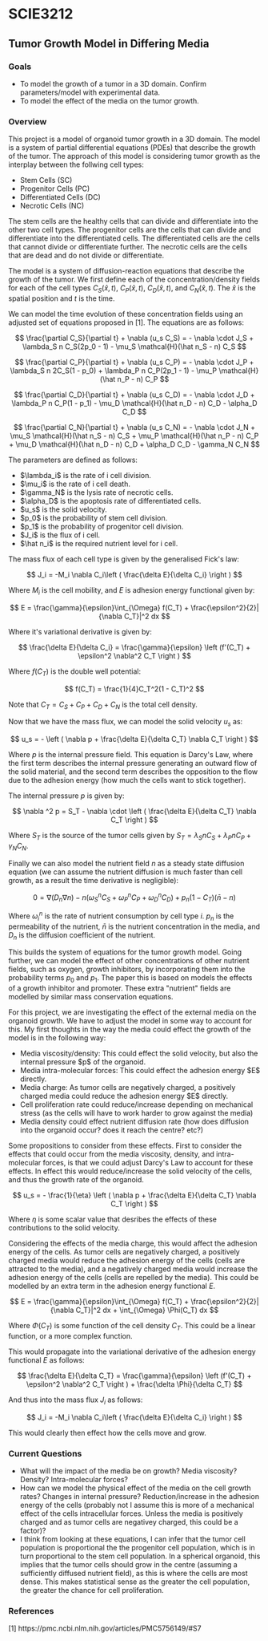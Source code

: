 <h1>SCIE3212</h1>

<h2>Tumor Growth Model in Differing Media</h2>

<h3>Goals</h3>

<ul>
    <li>To model the growth of a tumor in a 3D domain. Confirm parameters/model with experimental data.</li>
    <li>To model the effect of the media on the tumor growth.</li>
</ul>

<h3>Overview</h3>

This project is a model of organoid tumor growth in a 3D domain.
The model is a system of partial differential equations (PDEs) that describe the growth of the tumor.
The approach of this model is considering tumor growth as the interplay between the follwing cell types:
<ul>
    <li>Stem Cells (SC)</li>
    <li>Progenitor Cells (PC)</li>
    <li>Differentiated Cells (DC)</li>
    <li>Necrotic Cells (NC)</li>
</ul>

The stem cells are the healthy cells that can divide and differentiate into the other two cell types.
The progenitor cells are the cells that can divide and differentiate into the differentiated cells.
The differentiated cells are the cells that cannot divide or differentiate further.
The necrotic cells are the cells that are dead and do not divide or differentiate.

The model is a system of diffusion-reaction equations that describe the growth of the tumor.
We first define each of the concentration/density fields for each of the cell types $C_S(\hat x, t)$, $C_P(\hat x, t)$, $C_D(\hat x, t)$, and $C_N(\hat x, t)$.
The $\hat x$ is the spatial position and $t$ is the time.

We can model the time evolution of these concentration fields using an adjusted set of equations proposed in [1].
The equations are as follows:

$$
\frac{\partial C_S}{\partial t} + \nabla (u_s C_S) = - \nabla \cdot J_S + \lambda_S n C_S(2p_0 - 1) - \mu_S \mathcal{H}(\hat n_S - n) C_S
$$

$$
\frac{\partial C_P}{\partial t} + \nabla (u_s C_P) = - \nabla \cdot J_P + \lambda_S n 2C_S(1 - p_0) + \lambda_P n C_P(2p_1 - 1) - \mu_P \mathcal{H}(\hat n_P - n) C_P
$$

$$
\frac{\partial C_D}{\partial t} + \nabla (u_s C_D) = - \nabla \cdot J_D + \lambda_P n C_P(1 - p_1) - \mu_D \mathcal{H}(\hat n_D - n) C_D - \alpha_D C_D
$$

$$
\frac{\partial C_N}{\partial t} + \nabla (u_s C_N) = - \nabla \cdot J_N + \mu_S \mathcal{H}(\hat n_S - n) C_S + \mu_P \mathcal{H}(\hat n_P - n) C_P + \mu_D \mathcal{H}(\hat n_D - n) C_D + \alpha_D C_D - \gamma_N C_N
$$

The parameters are defined as follows:
<ul>
    <li>$\lambda_i$ is the rate of i cell division.</li>
    <li>$\mu_i$ is the rate of i cell death.</li>
    <li>$\gamma_N$ is the lysis rate of necrotic cells.</li>
    <li>$\alpha_D$ is the apoptosis rate of differentiated cells.</li>
    <li>$u_s$ is the solid velocity.</li>
    <li>$p_0$ is the probability of stem cell division.</li>
    <li>$p_1$ is the probability of progenitor cell division.</li>
    <li>$J_i$ is the flux of i cell.</li>
    <li>$\hat n_i$ is the required nutrient level for i cell.</li>
</ul>

The mass flux of each cell type is given by the generalised Fick's law:

$$
J_i = -M_i \nabla C_i\left ( \frac{\delta E}{\delta C_i} \right )
$$

Where $M_i$ is the cell mobility, and $E$ is adhesion energy functional given by:

$$
E = \frac{\gamma}{\epsilon}\int_{\Omega} f(C_T) + \frac{\epsilon^2}{2}|{\nabla C_T}|^2 dx
$$

Where it's variational derivative is given by:

$$
\frac{\delta E}{\delta C_i} = \frac{\gamma}{\epsilon} \left (f'(C_T) + \epsilon^2 \nabla^2 C_T \right )
$$

Where $f(C_T)$ is the double well potential:

$$
f(C_T) = \frac{1}{4}C_T^2(1 - C_T)^2
$$

Note that $C_T = C_S + C_P + C_D + C_N$ is the total cell density.


Now that we have the mass flux, we can model the solid velocity $u_s$ as:

$$
u_s = - \left ( \nabla p + \frac{\delta E}{\delta C_T} \nabla C_T \right )
$$

Where $p$ is the internal pressure field. This equation is Darcy's Law, where the first term describes the internal pressure generating an outward flow of the solid material, and the second term describes the opposition to the flow due to the adhesion energy (how much the cells want to stick together).

The internal pressure $p$ is given by:

$$
\nabla ^2 p = S_T - \nabla \cdot \left  ( \frac{\delta E}{\delta C_T} \nabla C_T \right )
$$

Where $S_T$ is the source of the tumor cells given by $S_T = \lambda_S n C_S + \lambda_P n C_P + \gamma_N C_N$.

Finally we can also model the nutrient field $n$ as a steady state diffusion equation (we can assume the nutrient diffusion is much faster than cell growth, as a result the time derivative is negligible):

$$
0 = \nabla ( D_n \nabla n ) - n (\omega_S^n C_S + \omega_P^n C_P + \omega_D^n C_D) + p_n (1 - C_T) (\bar n - n)
$$

Where $\omega_i^n$ is the rate of nutrient consumption by cell type $i$. $p_n$ is the permeability of the nutrient, $\bar n$ is the nutrient concentration in the media, and $D_n$ is the diffusion coefficient of the nutrient.


This builds the system of equations for the tumor growth model. Going further, we can model the effect of other concentrations of other nutrient fields, such as oxygen, growth inhibitors, by incorporating them into the probability terms $p_0$ and $p_1$. The paper this is based on models the effects of a growth inhibitor and promoter. These extra "nutrient" fields are modelled by similar mass conservation equations.

For this project, we are investigating the effect of the external media on the organoid growth. We have to adjust the model in some way to account for this. My first thoughts in the way the media could effect the growth of the model is in the following way:

<ul>
    <li>Media viscosity/density: This could effect the solid velocity, but also the internal pressure $p$ of the organoid.</li>
    <li>Media intra-molecular forces: This could effect the adhesion energy $E$ directly.</li>
    <li>Media charge: As tumor cells are negatively charged, a positively charged media could reduce the adhesion energy $E$ directly.</li>
    <li>Cell proliferation rate could reduce/increase depending on mechanical stress (as the cells will have to work harder to grow against the media)</li>
    <li>Media density could effect nutrient diffusion rate (how does diffusion into the organoid occur? does it reach the centre? etc?)</li>
</ul>

Some propositions to consider from these effects. 
First to consider the effects that could occur from the media viscosity, density, and intra-molecular forces, is that we could adjust Darcy's Law to account for these effects. In effect this would reduce/increase the solid velocity of the cells, and thus the growth rate of the organoid.

$$
u_s = - \frac{1}{\eta} \left ( \nabla p + \frac{\delta E}{\delta C_T} \nabla C_T \right )
$$

Where $\eta$ is some scalar value that desribes the effects of these contributions to the solid velocity.

Considering the effects of the media charge, this would affect the adhesion energy of the cells. As tumor cells are negatively charged, a positively charged media would reduce the adhesion energy of the cells (cells are attracted to the media), and a negatively charged media would increase the adhesion energy of the cells (cells are repelled by the media). This could be modelled by an extra term in the adhesion energy functional $E$.

$$
E = \frac{\gamma}{\epsilon}\int_{\Omega} f(C_T) + \frac{\epsilon^2}{2}|{\nabla C_T}|^2 dx + \int_{\Omega} \Phi(C_T) dx
$$

Where $\Phi(C_T)$ is some function of the cell density $C_T$. This could be a linear function, or a more complex function.

This would propagate into the variational derivative of the adhesion energy functional $E$ as follows:

$$
\frac{\delta E}{\delta C_T} = \frac{\gamma}{\epsilon} \left (f'(C_T) + \epsilon^2 \nabla^2 C_T \right ) + \frac{\delta \Phi}{\delta C_T}
$$

And thus into the mass flux $J_i$ as follows:

$$
J_i = -M_i \nabla C_i\left ( \frac{\delta E}{\delta C_i} \right )
$$

This would clearly then effect how the cells move and grow.

<h3>Current Questions</h3>

- What will the impact of the media be on growth? Media viscosity? Density? Intra-molecular forces?
- How can we model the physical effect of the media on the cell growth rates? Changes in internal pressure? Reduction/increase in the adhesion energy of the cells (probably not I assume this is more of a mechanical effect of the cells intracellular forces. Unless the media is positively charged and as tumor cells are negativey charged, this could be a factor)?
- I think from looking at these equations, I can infer that the tumor cell population is proportional the the progenitor cell population, which is in turn proportional to the stem cell population. In a spherical organoid, this implies that the tumor cells should grow in the centre (assuming a sufficiently diffused nutrient field), as this is where the cells are most dense. This makes statistical sense as the greater the cell population, the greater the chance for cell proliferation.

<h3>References</h3>

<p>
    [1] https://pmc.ncbi.nlm.nih.gov/articles/PMC5756149/#S7
</p>
